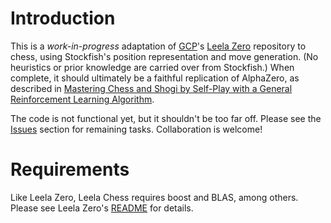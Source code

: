 # Introduction

This is a _work-in-progress_ adaptation of [GCP](https://github.com/gcp)'s [Leela Zero](https://github.com/gcp/leela-zero/) repository to chess, using Stockfish's position representation and move generation. (No heuristics or prior knowledge are carried over from Stockfish.) When complete, it should ultimately be a faithful replication of AlphaZero, as described in [Mastering Chess and Shogi by Self-Play with a General Reinforcement Learning Algorithm](https://arxiv.org/abs/1712.01815).

The code is not functional yet, but it shouldn't be too far off. Please see the [Issues](https://github.com/benediamond/leela-chess/issues) section for remaining tasks. Collaboration is welcome!

# Requirements

Like Leela Zero, Leela Chess requires boost and BLAS, among others. Please see Leela Zero's [README](https://github.com/gcp/leela-zero/blob/master/README.md) for details.

